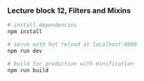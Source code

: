 ### Lecture block 12, Filters and Mixins

``` bash
# install dependencies
npm install

# serve with hot reload at localhost:8080
npm run dev

# build for production with minification
npm run build
```